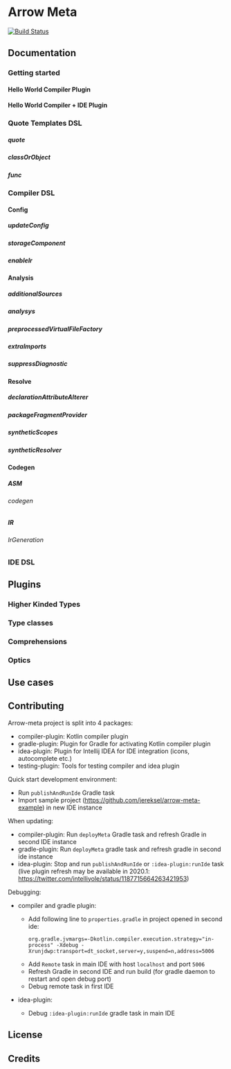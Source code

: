 # Arrow Meta

[![Build Status](https://img.shields.io/endpoint.svg?url=https%3A%2F%2Factions-badge.atrox.dev%2Farrow-kt%2Farrow-meta%2Fbadge%3Fref%3Dmaster&style=flat)](https://actions-badge.atrox.dev/arrow-kt/arrow-meta/goto?ref=master)

## Documentation

### Getting started
#### Hello World Compiler Plugin
#### Hello World Compiler + IDE Plugin

### Quote Templates DSL
##### quote
##### classOrObject
##### func

### Compiler DSL

#### Config
##### updateConfig
##### storageComponent
##### enableIr

#### Analysis
##### additionalSources
##### analysys
##### preprocessedVirtualFileFactory
##### extraImports
##### suppressDiagnostic

#### Resolve
##### declarationAttributeAlterer
##### packageFragmentProvider
##### syntheticScopes
##### syntheticResolver

#### Codegen
##### ASM
###### codegen
##### IR
###### IrGeneration

### IDE DSL

## Plugins

### Higher Kinded Types
### Type classes
### Comprehensions
### Optics

## Use cases

## Contributing

Arrow-meta project is split into 4 packages:
- compiler-plugin: Kotlin compiler plugin
- gradle-plugin: Plugin for Gradle for activating Kotlin compiler plugin
- idea-plugin: Plugin for Intellij IDEA for IDE integration (icons, autocomplete etc.)
- testing-plugin: Tools for testing compiler and idea plugin

Quick start development environment:

- Run `publishAndRunIde` Gradle task
- Import sample project (https://github.com/jereksel/arrow-meta-example) in new IDE instance

When updating:
- compiler-plugin: Run `deployMeta` Gradle task and refresh Gradle in second IDE instance
- gradle-plugin: Run `deployMeta` gradle task and refresh gradle in second ide instance
- idea-plugin: Stop and run `publishAndRunIde` or `:idea-plugin:runIde` task (live plugin refresh may be available in 2020.1: https://twitter.com/intelliyole/status/1187715664263421953)

Debugging:

- compiler and gradle plugin:
    - Add following line to `properties.gradle` in project opened in second ide:
       ```
       org.gradle.jvmargs=-Dkotlin.compiler.execution.strategy="in-process" -Xdebug -Xrunjdwp:transport=dt_socket,server=y,suspend=n,address=5006
       ```
    - Add `Remote` task in main IDE with host `localhost` and port `5006`
    - Refresh Gradle in second IDE and run build (for gradle daemon to restart and open debug port)
    - Debug remote task in first IDE

- idea-plugin:
    - Debug `:idea-plugin:runIde` gradle task in main IDE

## License

## Credits
